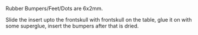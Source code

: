 Rubber Bumpers/Feet/Dots are 6x2mm. 

Slide the insert upto the frontskull with frontskull on the table, glue it on with some superglue, insert the bumpers after that is dried.
